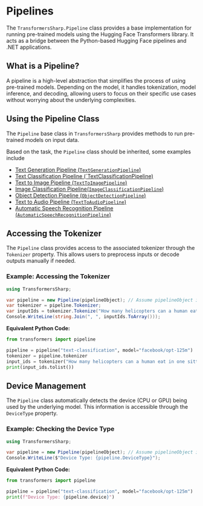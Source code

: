 # Pipelines

The `TransformersSharp.Pipeline` class provides a base implementation for running pre-trained models using the Hugging Face Transformers library. It acts as a bridge between the Python-based Hugging Face pipelines and .NET applications.

## What is a Pipeline?

A pipeline is a high-level abstraction that simplifies the process of using pre-trained models. Depending on the model, it handles tokenization, model inference, and decoding, allowing users to focus on their specific use cases without worrying about the underlying complexities.

## Using the Pipeline Class

The `Pipeline` base class in `TransformersSharp` provides methods to run pre-trained models on input data.

Based on the task, the `Pipeline` class should be inherited, some examples include

- [Text Generation Pipeline (`TextGenerationPipeline`)](text_generation.md)
- [Text Classification Pipeline (`TextClassificationPipeline)](text_classification.md)
- [Text to Image Pipeline (`TextToImagePipeline`)](text_to_image.md)
- [Image Classification Pipeline(`ImageClassificationPipeline`)](image_classification.md)
- [Object Detection Pipeline (`ObjectDetectionPipeline`)](object_detection.md)
- [Text to Audio Pipeline (`TextToAudioPipeline`)](text_to_audio.md)
- [Automatic Speech Recognition Pipeline (`AutomaticSpeechRecognitionPipeline`)](auto_speech_recognition.md)

## Accessing the Tokenizer

The `Pipeline` class provides access to the associated tokenizer through the `Tokenizer` property. This allows users to preprocess inputs or decode outputs manually if needed.

### Example: Accessing the Tokenizer

```csharp
using TransformersSharp;

var pipeline = new Pipeline(pipelineObject); // Assume pipelineObject is initialized
var tokenizer = pipeline.Tokenizer;
var inputIds = tokenizer.Tokenize("How many helicopters can a human eat in one sitting?");
Console.WriteLine(string.Join(", ", inputIds.ToArray()));
```

**Equivalent Python Code:**

```python
from transformers import pipeline

pipeline = pipeline("text-classification", model="facebook/opt-125m")
tokenizer = pipeline.tokenizer
input_ids = tokenizer("How many helicopters can a human eat in one sitting?", return_tensors="pt")["input_ids"]
print(input_ids.tolist())
```

## Device Management

The `Pipeline` class automatically detects the device (CPU or GPU) being used by the underlying model. This information is accessible through the `DeviceType` property.

### Example: Checking the Device Type

```csharp
using TransformersSharp;

var pipeline = new Pipeline(pipelineObject); // Assume pipelineObject is initialized
Console.WriteLine($"Device Type: {pipeline.DeviceType}");
```

**Equivalent Python Code:**

```python
from transformers import pipeline

pipeline = pipeline("text-classification", model="facebook/opt-125m")
print(f"Device Type: {pipeline.device}")
```

